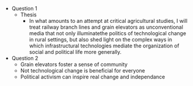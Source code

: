 * Question 1
  * Thesis
    * In what amounts to an attempt at critical agricultural studies, I will treat railway branch lines and grain elevators as unconventional media that not only illuminatethe politics of technological change in rural settings, but also shed light on the complex ways in which infrastructural technologies mediate the organization of social and political life more generally.
* Question 2
  * Grain elevators foster a sense of community
  * Not technological change is beneficial for everyone
  * Political activism can inspire real change and independance